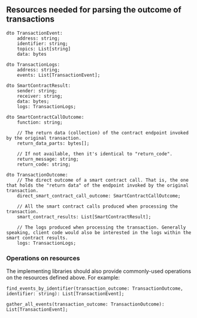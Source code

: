 ## Resources needed for parsing the outcome of transactions

```
dto TransactionEvent:
    address: string;
    identifier: string;
    topics: List[string]
    data: bytes
```

```
dto TransactionLogs:
    address: string;
    events: List[TransactionEvent];
```

```
dto SmartContractResult:
    sender: string;
    receiver: string;
    data: bytes;
    logs: TransactionLogs;
```

```
dto SmartContractCallOutcome:
    function: string;

    // The return data (collection) of the contract endpoint invoked by the original transaction.
    return_data_parts: bytes[];

    // If not available, then it's identical to "return_code".
    return_message: string;
    return_code: string;
```

```
dto TransactionOutcome:
    // The direct outcome of a smart contract call. That is, the one that holds the "return data" of the endpoint invoked by the original transaction.
    direct_smart_contract_call_outcome: SmartContractCallOutcome;

    // All the smart contract calls produced when processing the transaction.
    smart_contract_results: List[SmartContractResult];

    // The logs produced when processing the transaction. Generally speaking, client code would also be interested in the logs within the smart contract results.
    logs: TransactionLogs;
```

### Operations on resources

The implementing libraries should also provide commonly-used operations on the resources defined above. For example:

```
find_events_by_identifier(transaction_outcome: TransactionOutcome, identifier: string): List[TransactionEvent];

gather_all_events(transaction_outcome: TransactionOutcome): List[TransactionEvent];
```
